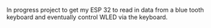 In progress project to get my ESP 32 to read in data from a blue tooth keyboard and eventually control WLED via the keyboard.
